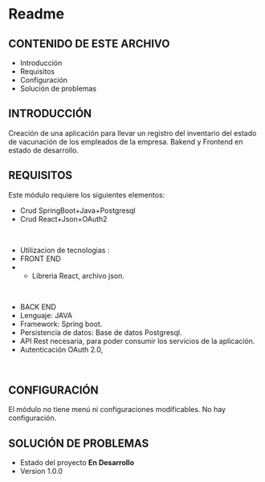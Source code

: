 # Readme

## CONTENIDO DE ESTE ARCHIVO
   
* Introducción
* Requisitos
* Configuración
* Solución de problemas

## INTRODUCCIÓN

Creación de una aplicación para llevar un registro del inventario del estado de vacunación
de los empleados de la empresa. Bakend y Frontend en estado de desarrollo.


## REQUISITOS

Este módulo requiere los siguientes elementos:

* Crud SpringBoot+Java+Postgresql 
* Crud React+Json+OAuth2
</br>

* Utilizacion de tecnologias :
* FRONT END
* - Libreria React, archivo json.
</br>

* BACK END
* Lenguaje: JAVA
* Framework: Spring boot.
* Persistencia de datos: Base de datos Postgresql.
* API Rest necesaria, para poder consumir los servicios de la aplicación.
* Autenticación OAuth 2.0,
</br>

## CONFIGURACIÓN

El módulo no tiene menú ni configuraciones modificables. No hay configuración.
</br>

## SOLUCIÓN DE PROBLEMAS

* Estado del proyecto **En Desarrollo**
* Version 1.0.0

